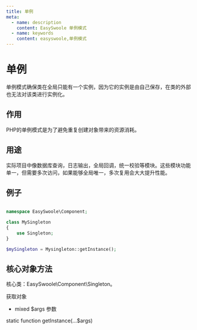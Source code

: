 ```yaml
---
title: 单例
meta:
  - name: description
    content: EasySwoole 单例模式
  - name: keywords
    content: easyswoole,单例模式
---
```

# 单例
单例模式确保类在全局只能有一个实例，因为它的实例是由自己保存，在类的外部也无法对该类进行实例化。  

## 作用
PHP的单例模式是为了避免重复创建对象带来的资源消耗。

## 用途
实际项目中像数据库查询，日志输出，全局回调，统一校验等模块。这些模块功能单一，但需要多次访问，如果能够全局唯一，多次复用会大大提升性能。

## 例子

```php

namespace EasySwoole\Component;

class MySingleton
{
    use Singleton;
}

$mySingleton = Mysingleton::getInstance();

``` 


## 核心对象方法

核心类：EasySwoole\Component\Singleton。

获取对象

* mixed     $args     参数

static function getInstance(...$args)
    